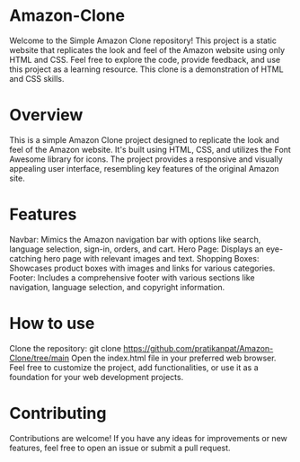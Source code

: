 # Amazon-Clone
Welcome to the Simple Amazon Clone repository!  This project is a static website that replicates the look and feel of the Amazon website using only HTML and CSS. Feel free to explore the code, provide feedback, and use this project as a learning resource. This clone is a demonstration of HTML and CSS skills.
# Overview
This is a simple Amazon Clone project designed to replicate the look and feel of the Amazon website. It's built using HTML, CSS, and utilizes the Font Awesome library for icons. The project provides a responsive and visually appealing user interface, resembling key features of the original Amazon site.
# Features
Navbar: Mimics the Amazon navigation bar with options like search, language selection, sign-in, orders, and cart.
Hero Page: Displays an eye-catching hero page with relevant images and text.
Shopping Boxes: Showcases product boxes with images and links for various categories.
Footer: Includes a comprehensive footer with various sections like navigation, language selection, and copyright information.
# How to use
Clone the repository: git clone https://github.com/pratikanpat/Amazon-Clone/tree/main
Open the index.html file in your preferred web browser.
Feel free to customize the project, add functionalities, or use it as a foundation for your web development projects.
# Contributing
Contributions are welcome! If you have any ideas for improvements or new features, feel free to open an issue or submit a pull request.
